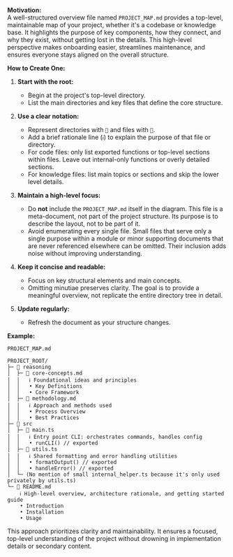 **Motivation:**\
A well-structured overview file named `PROJECT_MAP.md` provides a top-level,
maintainable map of your project, whether it's a codebase or knowledge base. It
highlights the purpose of key components, how they connect, and why they exist,
without getting lost in the details. This high-level perspective makes
onboarding easier, streamlines maintenance, and ensures everyone stays aligned
on the overall structure.

**How to Create One:**

1. **Start with the root:**
   - Begin at the project's top-level directory.
   - List the main directories and key files that define the core structure.

2. **Use a clear notation:**
   - Represent directories with `📂` and files with `📄`.
   - Add a brief rationale line (`ℹ`) to explain the purpose of that file or
     directory.
   - For code files: only list exported functions or top-level sections within
     files. Leave out internal-only functions or overly detailed sections.
   - For knowledge files: list main topics or sections and skip the lower level
     details.

3. **Maintain a high-level focus:**
   - Do **not** include the `PROJECT_MAP.md` itself in the diagram. This file is
     a meta-document, not part of the project structure. Its purpose is to
     describe the layout, not to be part of it.
   - Avoid enumerating every single file. Small files that serve only a single
     purpose within a module or minor supporting documents that are never
     referenced elsewhere can be omitted. Their inclusion adds noise without
     improving understanding.

4. **Keep it concise and readable:**
   - Focus on key structural elements and main concepts.
   - Omitting minutiae preserves clarity. The goal is to provide a meaningful
     overview, not replicate the entire directory tree in detail.

5. **Update regularly:**
   - Refresh the document as your structure changes.

**Example:**

```text
PROJECT_MAP.md

PROJECT_ROOT/
├─ 📂 reasoning
│  ├─ 📄 core-concepts.md
│  │   ℹ Foundational ideas and principles
│  │   • Key Definitions
│  │   • Core Framework
│  ├─ 📄 methodology.md
│  │   ℹ Approach and methods used
│  │   • Process Overview
│  │   • Best Practices
├─ 📂 src
│  ├─ 📄 main.ts
│  │   ℹ Entry point CLI: orchestrates commands, handles config
│  │   • runCLI() // exported
│  ├─ 📄 utils.ts
│  │   ℹ Shared formatting and error handling utilities
│  │   • formatOutput() // exported
│  │   • handleError() // exported
│  └─ (No mention of small internal_helper.ts because it's only used privately by utils.ts)
└─ 📄 README.md
    ℹ High-level overview, architecture rationale, and getting started guide
    • Introduction
    • Installation
    • Usage
```

This approach prioritizes clarity and maintainability. It ensures a focused,
top-level understanding of the project without drowning in implementation
details or secondary content.
